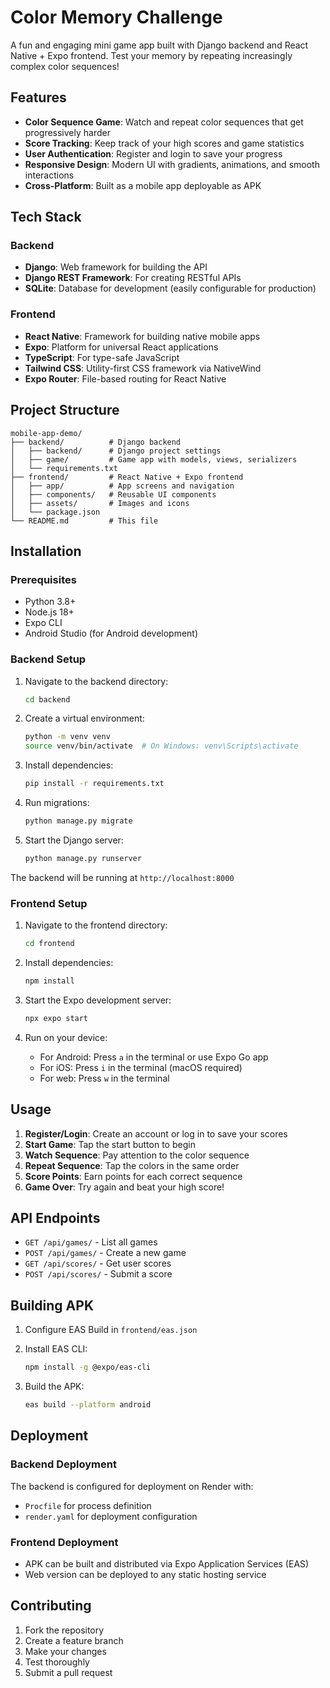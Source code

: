 # Color Memory Challenge

A fun and engaging mini game app built with Django backend and React Native + Expo frontend. Test your memory by repeating increasingly complex color sequences!

## Features

- **Color Sequence Game**: Watch and repeat color sequences that get progressively harder
- **Score Tracking**: Keep track of your high scores and game statistics
- **User Authentication**: Register and login to save your progress
- **Responsive Design**: Modern UI with gradients, animations, and smooth interactions
- **Cross-Platform**: Built as a mobile app deployable as APK

## Tech Stack

### Backend
- **Django**: Web framework for building the API
- **Django REST Framework**: For creating RESTful APIs
- **SQLite**: Database for development (easily configurable for production)

### Frontend
- **React Native**: Framework for building native mobile apps
- **Expo**: Platform for universal React applications
- **TypeScript**: For type-safe JavaScript
- **Tailwind CSS**: Utility-first CSS framework via NativeWind
- **Expo Router**: File-based routing for React Native

## Project Structure

```
mobile-app-demo/
├── backend/          # Django backend
│   ├── backend/      # Django project settings
│   ├── game/         # Game app with models, views, serializers
│   └── requirements.txt
├── frontend/         # React Native + Expo frontend
│   ├── app/          # App screens and navigation
│   ├── components/   # Reusable UI components
│   ├── assets/       # Images and icons
│   └── package.json
└── README.md         # This file
```

## Installation

### Prerequisites
- Python 3.8+
- Node.js 18+
- Expo CLI
- Android Studio (for Android development)

### Backend Setup

1. Navigate to the backend directory:
   ```bash
   cd backend
   ```

2. Create a virtual environment:
   ```bash
   python -m venv venv
   source venv/bin/activate  # On Windows: venv\Scripts\activate
   ```

3. Install dependencies:
   ```bash
   pip install -r requirements.txt
   ```

4. Run migrations:
   ```bash
   python manage.py migrate
   ```

5. Start the Django server:
   ```bash
   python manage.py runserver
   ```

The backend will be running at `http://localhost:8000`

### Frontend Setup

1. Navigate to the frontend directory:
   ```bash
   cd frontend
   ```

2. Install dependencies:
   ```bash
   npm install
   ```

3. Start the Expo development server:
   ```bash
   npx expo start
   ```

4. Run on your device:
   - For Android: Press `a` in the terminal or use Expo Go app
   - For iOS: Press `i` in the terminal (macOS required)
   - For web: Press `w` in the terminal

## Usage

1. **Register/Login**: Create an account or log in to save your scores
2. **Start Game**: Tap the start button to begin
3. **Watch Sequence**: Pay attention to the color sequence
4. **Repeat Sequence**: Tap the colors in the same order
5. **Score Points**: Earn points for each correct sequence
6. **Game Over**: Try again and beat your high score!

## API Endpoints

- `GET /api/games/` - List all games
- `POST /api/games/` - Create a new game
- `GET /api/scores/` - Get user scores
- `POST /api/scores/` - Submit a score

## Building APK

1. Configure EAS Build in `frontend/eas.json`
2. Install EAS CLI:
   ```bash
   npm install -g @expo/eas-cli
   ```

3. Build the APK:
   ```bash
   eas build --platform android
   ```

## Deployment

### Backend Deployment
The backend is configured for deployment on Render with:
- `Procfile` for process definition
- `render.yaml` for deployment configuration

### Frontend Deployment
- APK can be built and distributed via Expo Application Services (EAS)
- Web version can be deployed to any static hosting service

## Contributing

1. Fork the repository
2. Create a feature branch
3. Make your changes
4. Test thoroughly
5. Submit a pull request

